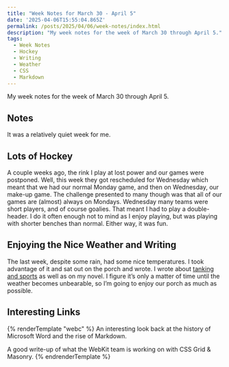 ```yaml
---
title: "Week Notes for March 30 - April 5"
date: '2025-04-06T15:55:04.865Z'
permalink: /posts/2025/04/06/week-notes/index.html
description: "My week notes for the week of March 30 through April 5."
tags:
  - Week Notes
  - Hockey
  - Writing
  - Weather
  - CSS
  - Markdown
---
```

My week notes for the week of March 30 through April 5.
<!-- excerpt -->

## Notes

It was a relatively quiet week for me.

## Lots of Hockey

A couple weeks ago, the rink I play at lost power and our games were postponed. Well, this week they got rescheduled for Wednesday which meant that we had our normal Monday game, and then on Wednesday, our make-up game. The challenge presented to many though was that all of our games are (almost) always on Mondays. Wednesday many teams were short players, and of course goalies. That meant I had to play a double-header. I do it often enough not to mind as I enjoy playing, but was playing with shorter benches than normal. Either way, it was fun.

## Enjoying the Nice Weather and Writing

The last week, despite some rain, had some nice temperatures. I took advantage of it and sat out on the porch and wrote. I wrote about [tanking and sports](https://kpwags.com/posts/2025/04/05/on-tanking/) as well as on my novel. I figure it’s only a matter of time until the weather becomes unbearable, so I’m going to enjoy our porch as much as possible.

## Interesting Links

{% renderTemplate "webc" %}
<shared-link title="Markdown and the Slow Fade of the Formatting Fetish" url="https://ia.net/topics/markdown-and-the-slow-fade-of-the-formatting-fetish" author="The iA Team">
An interesting look back at the history of Microsoft Word and the rise of Markdown.
</shared-link>

<shared-link title="Item Flow, Part 1: A new unified concept for layout" url="https://webkit.org/blog/16587/item-flow-part-1-a-new-unified-concept-for-layout/" author="Jen Simmons, Saron Yitbarek, Elika Etemad & Brandon Stewart">
A good write-up of what the WebKit team is working on with CSS Grid & Masonry.
</shared-link>
{% endrenderTemplate %}

